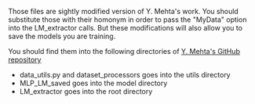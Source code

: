 Those files are sightly modified version of Y. Mehta's work. 
You should substitute those with their homonym in order to pass the "MyData" option into the LM_extractor calls.
But these modifications will also allow you to save the models you are training.

You should find them into the following directories of [Y. Mehta's GitHub repository](https://github.com/yashsmehta/personality-prediction)
* data_utils.py and dataset_processors goes into the utils directory
* MLP_LM_saved goes into the model directory
* LM_extractor goes into the root directory